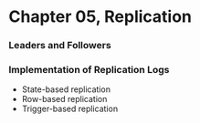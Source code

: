 # Chapter 05, Replication

### Leaders and Followers

### Implementation of Replication Logs
<ul>
    <li>State-based replication</li>
    <li>Row-based replication</li>
    <li>Trigger-based replication</li>
</ul>